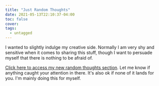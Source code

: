 ```yaml
---
title: "Just Random Thoughts"
date: 2021-05-13T22:10:37-04:00
toc: false
cover:
tags:
  - untagged
---
```


I wanted to slightly indulge my creative side. Normally I am very shy and sensitive when it comes to sharing
this stuff, though I want to persuade myself that there is nothing to be afraid of.

[Click here to access my new random thoughts section](/random-thoughts). Let me know if anything caught your
attention in there. It's also ok if none of it lands for you. I'm mainly doing this for myself.

